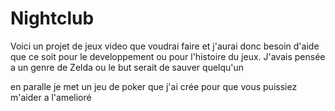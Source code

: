 # Nightclub

Voici un projet de jeux video que voudrai faire et j'aurai donc besoin d'aide que ce soit pour le developpement ou pour l'histoire du jeux. J'avais pensée a un genre de Zelda ou le but serait de sauver quelqu'un

en paralle je met un jeu de poker que j'ai crée pour que vous puissiez m'aider a l'amelioré
